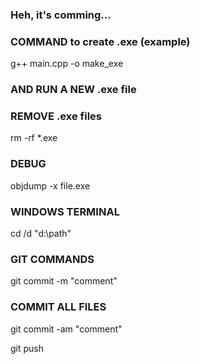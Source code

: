 ### Heh, it's comming...

### COMMAND to create .exe (example)
g++ main.cpp -o make_exe
### AND RUN A NEW .exe file

### REMOVE .exe files
rm -rf *.exe

### DEBUG
objdump -x file.exe


### WINDOWS TERMINAL
cd /d "d:\path"


### GIT COMMANDS
git commit -m "comment"
### COMMIT ALL FILES
git commit -am "comment"

git push